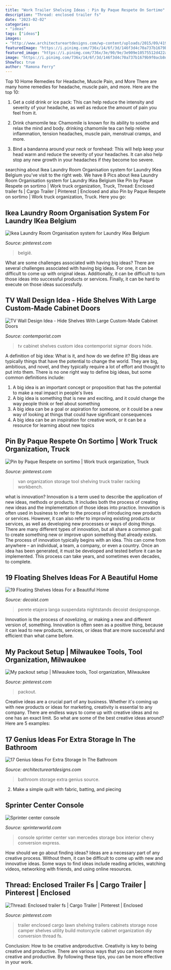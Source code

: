```yaml
---
title: "Work Trailer Shelving Ideas : Pin By Paque Respete On Sortimo"
description: "Thread: enclosed trailer fs"
date: "2023-02-02"
categories:
- "ideas"
tags: ["ideas"]
images:
- "http://www.architectureartdesigns.com/wp-content/uploads/2015/09/419.jpg"
featuredImage: "https://i.pinimg.com/736x/14/6f/3d/146f3d4c70a737b1679b9f0acb8dd11c.jpg"
featured_image: "https://i.pinimg.com/736x/3e/90/9e/3e909e10575512d422acd7fbaf9da5bf.jpg"
image: "https://i.pinimg.com/736x/14/6f/3d/146f3d4c70a737b1679b9f0acb8dd11c.jpg"
ShowToc: true
author: "Ramona Ferry"
---
```



Top 10 Home Remedies for Headache, Muscle Pain, and More
There are many home remedies for headache, muscle pain, and more. Here are the top 10:
1. Get a cold drink or ice pack: This can help reduce the intensity and severity of your headache, as well as reduce the amount of pain you feel from it.

2. Drink chamomile tea: Chamomile is known for its ability to soothe and relax the mind and body. drinking chamomile tea can help relieve inflammation, tension headaches, muscle pain, menstrual cramps, and more.

3. Bind a bandanna around your neck or forehead: This will help keep your head warm and reduce the severity of your headaches. It can also help stop any new growth in your headaches if they become too severe.


	

		
searching about Ikea Laundry Room Organisation system for Laundry IKea Belgium you've visit to the right web. We have 8 Pics about Ikea Laundry Room Organisation system for Laundry IKea Belgium like Pin by Paque Respete on sortimo | Work truck organization, Truck, Thread: Enclosed trailer fs | Cargo Trailer | Pinterest | Enclosed and also Pin by Paque Respete on sortimo | Work truck organization, Truck. Here you go:
		
    
## Ikea Laundry Room Organisation System For Laundry IKea Belgium

<img loading=lazy src="https://i.pinimg.com/736x/64/7d/82/647d8279d4b14328230195010a50cef9.jpg" onerror="this.onerror=null;this.src='https://tse4.mm.bing.net/th?id=OIP.fv5p5uQ-sI_xpLfi3oa1HwHaJ3&amp;pid=15.1';" alt="Ikea Laundry Room Organisation system for Laundry IKea Belgium">

_Source: pinterest.com_

>belgië. 

	

What are some challenges associated with having big ideas?
There are several challenges associated with having big ideas. For one, it can be difficult to come up with original ideas. Additionally, it can be difficult to turn those ideas into successful products or services. Finally, it can be hard to execute on those ideas successfully.

    
## TV Wall Design Idea - Hide Shelves With Large Custom-Made Cabinet Doors

<img loading=lazy src="http://www.contemporist.com/wp-content/uploads/2016/07/tv-cabinet_230716_04-800x1200.jpg" onerror="this.onerror=null;this.src='https://tse4.mm.bing.net/th?id=OIP.s8qgKjfzrHRREOpjwiJXcgHaLH&amp;pid=15.1';" alt="TV Wall Design Idea - Hide Shelves With Large Custom-Made Cabinet Doors">

_Source: contemporist.com_

>tv cabinet shelves custom idea contemporist sigmar doors hide. 

	

A definition of big idea: What is it, and how do we define it?
Big ideas are typically things that have the potential to change the world. They are big, ambitious, and novel, and they typically require a lot of effort and thought to put into them. There is no one right way to define big ideas, but some common definitions include: 
1. A big idea is an important concept or proposition that has the potential to make a real impact in people's lives
2. A big idea is something that is new and exciting, and it could change the way people think or feel about something
3. A big idea can be a goal or aspiration for someone, or it could be a new way of looking at things that could have significant consequences
4. A big idea can be an inspiration for creative work, or it can be a resource for learning about new topics

    
## Pin By Paque Respete On Sortimo | Work Truck Organization, Truck

<img loading=lazy src="https://i.pinimg.com/736x/14/6f/3d/146f3d4c70a737b1679b9f0acb8dd11c.jpg" onerror="this.onerror=null;this.src='https://tse2.mm.bing.net/th?id=OIP.8q8Au66scxcK4BkWbw7RMQHaKE&amp;pid=15.1';" alt="Pin by Paque Respete on sortimo | Work truck organization, Truck">

_Source: pinterest.com_

>van organization storage tool shelving truck trailer racking workbench. 

	

what is innovation?
Innovation is a term used to describe the application of new ideas, methods or products. It includes both the process of creating new ideas and the implementation of those ideas into practice. Innovation is often used in business to refer to the process of introducing new products or services. However, it can also refer to improving existing products or services, as well as developing new processes or ways of doing things.
There are many different types of innovation, but all share a common goal: to create something new or improve upon something that already exists. The process of innovation typically begins with an idea. This can come from anywhere – an individual, a team, a company, or even a country. Once an idea has been generated, it must be developed and tested before it can be implemented. This process can take years, and sometimes even decades, to complete.

    
## 19 Floating Shelves Ideas For A Beautiful Home

<img loading=lazy src="https://cdn.decoist.com/wp-content/uploads/2014/05/bedside-floating-shelf.jpg" onerror="this.onerror=null;this.src='https://tse3.mm.bing.net/th?id=OIP.EdoXujrVTLGMN3_R1JkZ3AHaLI&amp;pid=15.1';" alt="19 Floating Shelves Ideas For a Beautiful Home">

_Source: decoist.com_

>perete etajera langa suspendata nightstands decoist designsponge. 

	

Innovation is the process of novelizing, or making a new and different version of, something. Innovation is often seen as a positive thing, because it can lead to new products, services, or ideas that are more successful and efficient than what came before.

    
## My Packout Setup | Milwaukee Tools, Tool Organization, Milwaukee

<img loading=lazy src="https://i.pinimg.com/736x/3e/90/9e/3e909e10575512d422acd7fbaf9da5bf.jpg" onerror="this.onerror=null;this.src='https://tse4.mm.bing.net/th?id=OIP.UyNwUNJvGeOV2vDE1-PRoQHaJ3&amp;pid=15.1';" alt="My packout setup | Milwaukee tools, Tool organization, Milwaukee">

_Source: pinterest.com_

>packout. 

	

Creative ideas are a crucial part of any business. Whether it's coming up with new products or ideas for marketing, creativity is essential to any company. There are endless ways to come up with creative ideas and no one has an exact limit. So what are some of the best creative ideas around? Here are 5 examples: 

    
## 17 Genius Ideas For Extra Storage In The Bathroom

<img loading=lazy src="http://www.architectureartdesigns.com/wp-content/uploads/2015/09/419.jpg" onerror="this.onerror=null;this.src='https://tse3.mm.bing.net/th?id=OIP.vqyatHacPgkjq2jM14o7FgHaLS&amp;pid=15.1';" alt="17 Genius Ideas For Extra Storage In The Bathroom">

_Source: architectureartdesigns.com_

>bathroom storage extra genius source. 

	

2. Make a simple quilt with fabric, batting, and piecing

    
## Sprinter Center Console

<img loading=lazy src="https://www.sprinterworld.com/console black open.jpg" onerror="this.onerror=null;this.src='https://tse4.mm.bing.net/th?id=OIP.5U3GWoDUnEgH61xbAfcuKwHaFj&amp;pid=15.1';" alt="Sprinter center console">

_Source: sprinterworld.com_

>console sprinter center van mercedes storage box interior chevy conversion express. 

	

How should we go about finding ideas?
Ideas are a necessary part of any creative process. Without them, it can be difficult to come up with new and innovative ideas. Some ways to find ideas include reading articles, watching videos, networking with friends, and using online resources.

    
## Thread: Enclosed Trailer Fs | Cargo Trailer | Pinterest | Enclosed

<img loading=lazy src="https://i.pinimg.com/736x/a3/3e/20/a33e200cae6ce6c6a544ec87cba0f775--lawn-trailer-camper-trailer.jpg" onerror="this.onerror=null;this.src='https://tse3.mm.bing.net/th?id=OIP.TlYqKpFfL67IAoOEMwt2uQHaFh&amp;pid=15.1';" alt="Thread: Enclosed trailer fs | Cargo Trailer | Pinterest | Enclosed">

_Source: pinterest.com_

>trailer enclosed cargo lawn shelving trailers cabinets storage nose camper shelves utility build motorcycle cabinet organization diy conversion thread fs. 

	

Conclusion: How to be creative andproductive.
Creativity is key to being creative and productive. There are various ways that you can become more creative and productive. By following these tips, you can be more effective in your work.

